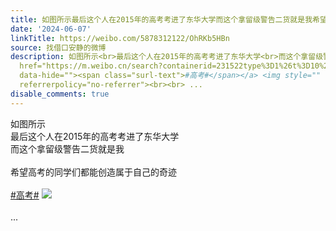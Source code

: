 ```yaml
---
title: 如图所示最后这个人在2015年的高考考进了东华大学而这个拿留级警告二货就是我希望高考的同学们都能创造属于自己的奇迹#高考# [图片]
date: '2024-06-07'
linkTitle: https://weibo.com/5878312122/OhRKb5HBn
source: 找借口安静的微博
description: 如图所示<br>最后这个人在2015年的高考考进了东华大学<br>而这个拿留级警告二货就是我<br><br>希望高考的同学们都能创造属于自己的奇迹<br><br><a
  href="https://m.weibo.cn/search?containerid=231522type%3D1%26t%3D10%26q%3D%23%E9%AB%98%E8%80%83%23&amp;extparam=%23%E9%AB%98%E8%80%83%23"
  data-hide=""><span class="surl-text">#高考#</span></a> <img style="" src="https://tvax4.sinaimg.cn/large/006pONvQgy1hqgllub272j31jk223hdu.jpg"
  referrerpolicy="no-referrer"><br><br> ...
disable_comments: true
---
```

如图所示<br>最后这个人在2015年的高考考进了东华大学<br>而这个拿留级警告二货就是我<br><br>希望高考的同学们都能创造属于自己的奇迹<br><br><a href="https://m.weibo.cn/search?containerid=231522type%3D1%26t%3D10%26q%3D%23%E9%AB%98%E8%80%83%23&amp;extparam=%23%E9%AB%98%E8%80%83%23" data-hide=""><span class="surl-text">#高考#</span></a> <img style="" src="https://tvax4.sinaimg.cn/large/006pONvQgy1hqgllub272j31jk223hdu.jpg" referrerpolicy="no-referrer"><br><br> ...